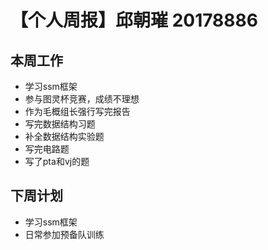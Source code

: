 # 【个人周报】邱朝璀 20178886
## 本周工作
 - 学习ssm框架
 - 参与图灵杯竞赛，成绩不理想
 - 作为毛概组长强行写完报告
 - 写完数据结构习题
 - 补全数据结构实验题
 - 写完电路题
 - 写了pta和vj的题
## 下周计划
 - 学习ssm框架
 - 日常参加预备队训练
